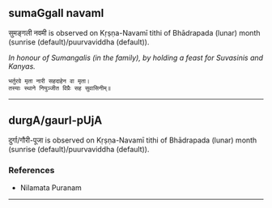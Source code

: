 ## sumaGgalI navamI
सुमङ्गली नवमी is observed on Kṛṣṇa-Navamī tithi of Bhādrapada (lunar) month (sunrise (default)/puurvaviddha (default)).

_In honour of Sumangalis (in the family), by holding a feast for Suvasinis and Kanyas._

```
भर्तुरग्रे मृता नारी सहदाहेन वा मृता।
तस्याः स्थाने नियुञ्जीत विप्रैः सह सुवासिनीम्॥
```

---
## durgA/gaurI-pUjA
दुर्गा/गौरी-पूजा is observed on Kṛṣṇa-Navamī tithi of Bhādrapada (lunar) month (sunrise (default)/puurvaviddha (default)).


### References
* Nilamata Puranam


---
